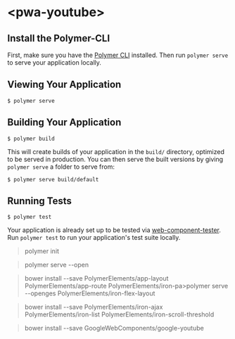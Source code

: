 # \<pwa-youtube\>



## Install the Polymer-CLI

First, make sure you have the [Polymer CLI](https://www.npmjs.com/package/polymer-cli) installed. Then run `polymer serve` to serve your application locally.

## Viewing Your Application

```
$ polymer serve
```

## Building Your Application

```
$ polymer build
```

This will create builds of your application in the `build/` directory, optimized to be served in production. You can then serve the built versions by giving `polymer serve` a folder to serve from:

```
$ polymer serve build/default
```

## Running Tests

```
$ polymer test
```

Your application is already set up to be tested via [web-component-tester](https://github.com/Polymer/web-component-tester). Run `polymer test` to run your application's test suite locally.

>polymer init

>polymer serve --open

>bower install --save PolymerElements/app-layout PolymerElements/app-route PolymerElements/iron-pa>polymer serve --openges PolymerElements/iron-flex-layout

>bower install --save PolymerElements/iron-ajax PolymerElements/iron-list PolymerElements/iron-scroll-threshold

>bower install --save GoogleWebComponents/google-youtube
